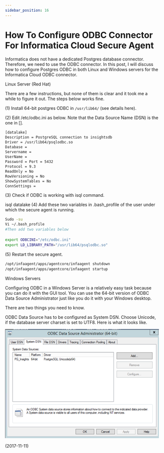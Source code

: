 ```yaml
---
sidebar_position: 16
---
```


# How To Configure ODBC Connector For Informatica Cloud Secure Agent

Informatica does not have a dedicated Postgres database connector. Therefore, we need to use the ODBC connector. In this post, I will discuss how to configure Postgres ODBC in both Linux and Windows servers for the Informatica Cloud ODBC connector.

Linux Server (Red Hat)

There are a few instructions, but none of them is clear and it took me a while to figure it out. The steps below works fine.

(1) Install 64-bit postgres ODBC in `/usr/lib64/` (see details here).

(2) Edit /etc/odbc.ini as below. Note that the Data Source Name (DSN) is the one in [].

```
[datalake]
Description = PostgreSQL connection to insightsdb
Driver = /usr/lib64/psqlodbc.so
Database =
Servername =
UserName =
Password = Port = 5432
Protocol = 9.3
ReadOnly = No
RowVersioning = No
ShowSystemTables = No
ConnSettings =
```

(3) Check if ODBC is working with isql command.

isql datalake
(4) Add these two variables in .bash_profile of the user under which the secure agent is running.

```bash
Sudo -su
Vi ~/.bash_profile
#Then add two variables below

export ODBCINI="/etc/odbc.ini"
export LD_LIBRARY_PATH="/usr/lib64/psqlodbc.so"
```

(5) Restart the secure agent.

```bash
/opt/infaagent/apps/agentcore/infaagent shutdown
/opt/infaagent/apps/agentcore/infaagent startup
```

Windows Servers

Configuring ODBC in a Windows Server is a relatively easy task because you can do it with the GUI tool. You can use the 64-bit version of ODBC Data Source Administrator just like you do it with your Windows desktop.

There are two things you need to know.

ODBC Data Source has to be configured as System DSN.
Choose Unicode, if the database server charset is set to UTF8.
Here is what it looks like.

![img](./img/16/img-1.webp)

(2017-11-11)
